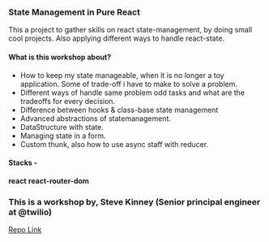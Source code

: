 ### State Management in Pure React
This a project to gather skills on react state-management, by doing small cool projects. Also applying different ways to handle react-state. 

#### What is this workshop about?
- How to keep my state manageable, when it is no longer a toy application. Some of trade-off i have to make to solve a problem.
- Different ways of handle same problem odd tasks and what are the tradeoffs for every decision.
- Difference between hooks & class-base state management
- Advanced abstractions of statemanagement.
- DataStructure with state.
- Managing state in a form.
- Custom thunk, also how to use async staff with reducer.

#### Stacks -
**react**
**react-router-dom**

### This is a workshop by, Steve Kinney (Senior principal engineer at @twilio)
[Repo Link](https://github.com/stevekinney/react-state-management)
